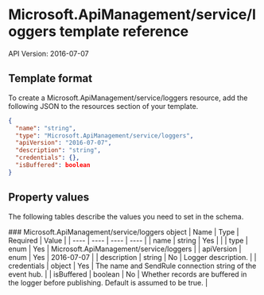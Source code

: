 # Microsoft.ApiManagement/service/loggers template reference
API Version: 2016-07-07
## Template format

To create a Microsoft.ApiManagement/service/loggers resource, add the following JSON to the resources section of your template.

```json
{
  "name": "string",
  "type": "Microsoft.ApiManagement/service/loggers",
  "apiVersion": "2016-07-07",
  "description": "string",
  "credentials": {},
  "isBuffered": boolean
}
```
## Property values

The following tables describe the values you need to set in the schema.

<a id="Microsoft.ApiManagement/service/loggers" />
### Microsoft.ApiManagement/service/loggers object
|  Name | Type | Required | Value |
|  ---- | ---- | ---- | ---- |
|  name | string | Yes |  |
|  type | enum | Yes | Microsoft.ApiManagement/service/loggers |
|  apiVersion | enum | Yes | 2016-07-07 |
|  description | string | No | Logger description. |
|  credentials | object | Yes | The name and SendRule connection string of the event hub. |
|  isBuffered | boolean | No | Whether records are buffered in the logger before publishing. Default is assumed to be true. |

